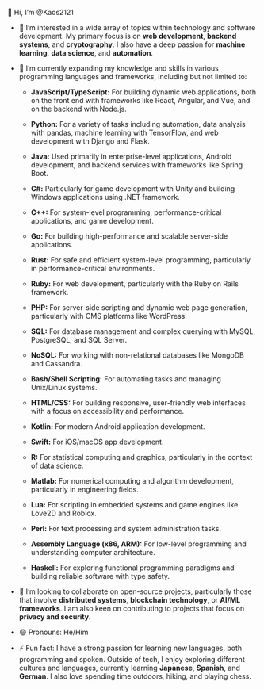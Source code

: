  👋 Hi, I’m @Kaos2121



- 👀 I’m interested in a wide array of topics within technology and software development. My primary focus is on **web development**, **backend systems**, and **cryptography**. I also have a deep passion for **machine learning**, **data science**, and **automation**.

- 🌱 I’m currently expanding my knowledge and skills in various programming languages and frameworks, including but not limited to:

  - **JavaScript/TypeScript:** For building dynamic web applications, both on the front end with frameworks like React, Angular, and Vue, and on the backend with Node.js.
  
  - **Python:** For a variety of tasks including automation, data analysis with pandas, machine learning with TensorFlow, and web development with Django and Flask.
  
  - **Java:** Used primarily in enterprise-level applications, Android development, and backend services with frameworks like Spring Boot.
  
  - **C#:** Particularly for game development with Unity and building Windows applications using .NET framework.
  
  - **C++:** For system-level programming, performance-critical applications, and game development.
  
  - **Go:** For building high-performance and scalable server-side applications.
  
  - **Rust:** For safe and efficient system-level programming, particularly in performance-critical environments.
  
  - **Ruby:** For web development, particularly with the Ruby on Rails framework.
  
  - **PHP:** For server-side scripting and dynamic web page generation, particularly with CMS platforms like WordPress.
  
  - **SQL:** For database management and complex querying with MySQL, PostgreSQL, and SQL Server.
  
  - **NoSQL:** For working with non-relational databases like MongoDB and Cassandra.
  
  - **Bash/Shell Scripting:** For automating tasks and managing Unix/Linux systems.
  
  - **HTML/CSS:** For building responsive, user-friendly web interfaces with a focus on accessibility and performance.
  
  - **Kotlin:** For modern Android application development.
  
  - **Swift:** For iOS/macOS app development.
  
  - **R:** For statistical computing and graphics, particularly in the context of data science.
  
  - **Matlab:** For numerical computing and algorithm development, particularly in engineering fields.
  
  - **Lua:** For scripting in embedded systems and game engines like Love2D and Roblox.
  
  - **Perl:** For text processing and system administration tasks.
  
  - **Assembly Language (x86, ARM):** For low-level programming and understanding computer architecture.
  
  - **Haskell:** For exploring functional programming paradigms and building reliable software with type safety.

- 💞️ I’m looking to collaborate on open-source projects, particularly those that involve **distributed systems**, **blockchain technology**, or **AI/ML frameworks**. I am also keen on contributing to projects that focus on **privacy and security**.

- 😄 Pronouns: He/Him

- ⚡ Fun fact: I have a strong passion for learning new languages, both programming and spoken. Outside of tech, I enjoy exploring different cultures and languages, currently learning **Japanese**, **Spanish**, and **German**. I also love spending time outdoors, hiking, and playing chess.

